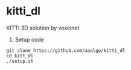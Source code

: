 # kitti_dl
KITTI 3D solution by voxelnet


1. Setup code
```
git clone https://github.com/aaalgo/kitti_dl
cd kitt_dl
./setup.sh
```


